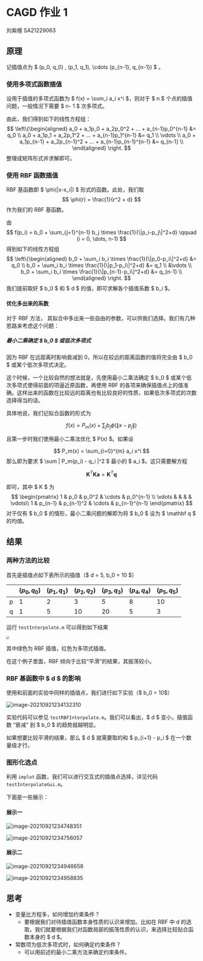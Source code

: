 # CAGD 作业 1

刘紫檀 SA21229063

## 原理

记插值点为 $ (p_0, q_0) , (p_1, q_1), \cdots (p_{n-1}, q_{n-1}) $ 。

### 使用多项式函数插值

设用于插值的多项式函数为 $ f(x) = \sum_i a_i x^i $，则对于 $ n $ 个点的插值问题，一般情况下需要 $ n- 1  $ 次多项式。

由此，我们得到如下的线性方程组：
$$
\left\{\begin{aligned}
a_0 + a_1p_0 + a_2p_0^2 + ... + a_{n-1}p_0^{n-1} &= q_0 \\
a_0 + a_1p_1 + a_2p_1^2 + ... + a_{n-1}p_1^{n-1} &= q_1 \\
\vdots \\
a_0 + a_1p_{n-1} + a_2p_{n-1}^2 + ... + a_{n-1}p_{n-1}^{n-1} &= q_{n-1} \\
\end{aligned}
\right.
$$
整理成矩阵形式并求解即可。

### 使用 RBF 函数插值

RBF 基函数即 $ \phi(\|x-x_i\|) $ 形式的函数。此处，我们取
$$
\phi(r) = \frac{1}{r^2 + d}
$$
作为我们的 RBF 基函数。

由
$$
f(p_i) = b_0 + \sum_{j=1}^{n-1} b_j \times \frac{1}{\|p_i-p_j\|^2+d} \qquad (i = 0, \dots, n-1)
$$
得到如下的线性方程组
$$
\left\{\begin{aligned}
b_0 + \sum_i b_i \times \frac{1}{\|p_0-p_i\|^2+d} &= q_0 \\
b_0 + \sum_i b_i \times \frac{1}{\|p_1-p_i\|^2+d} &= q_1 \\
&\vdots \\
b_0 + \sum_i b_i \times \frac{1}{\|p_{n-1}-p_i\|^2+d} &= q_{n-1} \\
\end{aligned}
\right.
$$
我们提前取好 $ b_0 $ 和 $ d $ 的值，即可求解各个插值系数 $ b_i $。

#### 优化多出来的系数

对于 RBF 方法， 其拟合中多出来一些自由的参数，可以供我们选择。我们有几种思路来考虑这个问题：

##### 最小二乘确定 $ b_0 $ 或低次多项式

因为 RBF 在远距离时影响衰减到 0，所以在较远的距离函数的值将完全由 $ b_0 $ 或某个低次多项式决定。

这个时候，一个比较自然的想法就是，先使用最小二乘法确定 $ b_0 $ 或某个低次多项式使得前面的项逼近原函数，再使用 RBF 的各项来确保插值点上的值准确。这样出来的函数在比较远的距离也有比较良好的性质，如果低次多项式的次数选择得当的话。

具体地说，我们记拟合函数的形式为 

$$
f(x) = P_m(x) + \sum_j b_j \phi(\|x-p_j\|)
$$

且第一步时我们使用最小二乘法优化 $ P(x) $。如果设 

$$
P_m(x) = \sum_{i=0}^{m} a_i x^i
$$
那么即为要求 $ \sum \| P_m(p_i) -  q_i \|^2 $ 最小的 $ a_i $。这只需要解方程

$$
\mathbf K^T \mathbf K\mathbf a = \mathbf K^T \mathbf  q
$$

即可，其中 $ K $ 为 
$$
\begin{pmatrix}
1 & p_0 & p_0^2 & \cdots & p_0^{n-1} \\
\vdots & & & & \vdots\\
1 & p_{n-1} & p_{n-1}^2 & \cdots & p_{n-1}^{n-1} 
\end{pmatrix}
$$
对于仅有 $ b_0 $ 的情形，最小二乘问题的解即为将 $ b_0 $ 设为 $ \mathbf q $ 的均值。

##  结果

### 两种方法的比较

首先是插值点如下表所示的插值（$ d = 5, b_0 = 10 $）

|      | $(p_0, q_0)$ | $(p_1, q_1)$ | $(p_2, q_2)$ | $(p_3, q_3)$ | $(p_4, q_4)$ | $(p_5, q_5)$ |
| ---- | ------------ | ------------ | ------------ | ------------ | ------------ | ------------ |
| p    | 1            | 2            | 3            | 5            | 8            | 10           |
| q    | 1            | 5            | 10           | 20           | 5            | 3            |

运行 `testInterpolate.m` 可以得到如下结果

<img src="Homework1.assets/HW1-Overall.png" style="zoom:50%;" />

其中绿色为 RBF 插值，红色为多项式插值。

在这个例子里面，RBF 倾向于比较“平滑”的结果，其振荡较小。

### RBF 基函数中 $ d $ 的影响

使用和前面的实验中同样的插值点，我们进行如下实验（$ b_0 = 10$）

![image-20210921234132310](Homework1.assets/image-20210921234132310.png)

实验代码可以参见 `testRBFInterpolate.m`。我们可以看出，$ d $ 变小，插值函数 “衰减” 到 $ b_0 $ 的趋势就越明显。

如果想要比较平滑的结果，那么 $ d $ 就需要取的和 $ p_{i+1} - p_i $ 在一个数量级才行。

### 图形化选点

利用 `implot` 函数，我们可以进行交互式的插值点选择，详见代码 `testInterpolateGui.m`。

下面是一些展示：

#### 展示一

![image-20210921234748351](Homework1.assets/image-20210921234748351.png)

![image-20210921234756057](Homework1.assets/image-20210921234756057.png)

#### 展示二

![image-20210921234946658](Homework1.assets/image-20210921234946658.png)

![image-20210921234958835](Homework1.assets/image-20210921234958835.png)

## 思考

- 变量比方程多，如何增加约束条件？
  - 要根据我们对待插值函数本身性质的认识来增加。比如在 RBF 中 d 的选取，我们就要根据我们对函数局部的振荡性质的认识，来选择比较贴合函数本身的 $ d $。
- 常数项为低次多项式时，如何确定约束条件？
  - 可以用前述的最小二乘方法来确定约束条件。
